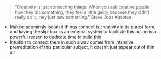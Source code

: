 > “Creativity is just connecting things. When you ask creative people how they did something, they feel a little guilty because they didn’t really do it, they just saw something.” Steve Jobs #quotes
- Making seemingly isolated things connect is creativity in its purest form, and having the slip-box as an external system to facilitate this action is a powerful reason to dedicate time to build this
- Intuition to connect them in such a way comes from intensive premeditation of this particular subject, it doesn’t just appear out of thin air